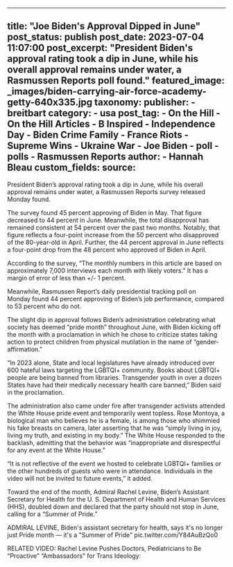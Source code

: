
---
title: "Joe Biden&#39;s Approval Dipped in June" 
post_status: publish
post_date: 2023-07-04 11:07:00 
post_excerpt: "President Biden&#39;s approval rating took a dip in June, while his overall approval remains under water, a Rasmussen Reports poll found."
featured_image: _images/biden-carrying-air-force-academy-getty-640x335.jpg 
taxonomy:
    publisher:
        - breitbart
    category:
        - usa 
    post_tag:
        - On the Hill
        - On the Hill Articles
        - B Inspired
        - Independence Day
        - Biden Crime Family
        - France Riots
        - Supreme Wins
        - Ukraine War
        - Joe Biden
        - poll
        - polls
        - Rasmussen Reports
    author:
        - Hannah Bleau
custom_fields:
    source: 
---
President Biden’s approval rating took a dip in June, while his overall approval remains under water, a Rasmussen Reports survey released Monday found.

The survey found 45 percent approving of Biden in May. That figure decreased to 44 percent in June. Meanwhile, the total disapproval has remained consistent at 54 percent over the past two months. Notably, that figure reflects a four-point increase from the 50 percent who disapproved of the 80-year-old in April. Further, the 44 percent approval in June reflects a four-point drop from the 48 percent who approved of Biden in April.

According to the survey, “The monthly numbers in this article are based on approximately 7,000 interviews each month with likely voters.” It has a margin of error of less than +&#x2F;- 1 percent.

Meanwhile, Rasmussen Report’s daily presidential tracking poll on Monday found 44 percent approving of Biden’s job performance, compared to 53 percent who do not.

The slight dip in approval follows Biden’s administration celebrating what society has deemed “pride month” throughout June, with Biden kicking off the month with a proclamation in which he chose to criticize states taking action to protect children from physical mutilation in the name of “gender-affirmation.”

“In 2023 alone, State and local legislatures have already introduced over 600 hateful laws targeting the LGBTQI+ community. Books about LGBTQI+ people are being banned from libraries. Transgender youth in over a dozen States have had their medically necessary health care banned,” Biden said in the proclamation.

The administration also came under fire after transgender activists attended the White House pride event and temporarily went topless. Rose Montoya, a biological man who believes he is a female, is among those who shimmied his fake breasts on camera, later asserting that he was “simply living in joy, living my truth, and existing in my body.” The White House responded to the backlash, admitting that the behavior was “inappropriate and disrespectful for any event at the White House.”

“It is not reflective of the event we hosted to celebrate LGBTQI+ families or the other hundreds of guests who were in attendance. Individuals in the video will not be invited to future events,” it added.

Toward the end of the month, Admiral Rachel Levine, Biden’s Assistant Secretary for Health for the U. S. Department of Health and Human Services (HHS), doubled down and declared that the party should not stop in June, calling for a “Summer of Pride.”

ADMIRAL LEVINE, Biden&#39;s assistant secretary for health, says it&#39;s no longer just Pride month — it&#39;s a &quot;Summer of Pride&quot; pic.twitter.com&#x2F;Y84AuBzQo0

RELATED VIDEO: Rachel Levine Pushes Doctors, Pediatricians to Be “Proactive” “Ambassadors” for Trans Ideology: 